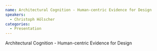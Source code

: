 ```yaml
--- 
name: Architectural Cognition - Human-centric Evidence for Design
speakers: 
  - Christoph Hölscher
categories:
  - Presentation
---
```


Architectural Cognition - Human-centric Evidence for Design